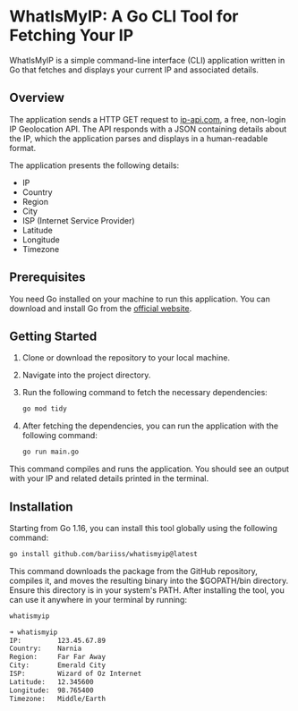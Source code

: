 # WhatIsMyIP: A Go CLI Tool for Fetching Your IP

WhatIsMyIP is a simple command-line interface (CLI) application written in Go that fetches and displays your current IP and associated details.

## Overview

The application sends a HTTP GET request to [ip-api.com](http://ip-api.com/json/), a free, non-login IP Geolocation API. The API responds with a JSON containing details about the IP, which the application parses and displays in a human-readable format.

The application presents the following details:

- IP
- Country
- Region
- City
- ISP (Internet Service Provider)
- Latitude
- Longitude
- Timezone

## Prerequisites

You need Go installed on your machine to run this application. You can download and install Go from the [official website](https://golang.org/dl/).

## Getting Started

1. Clone or download the repository to your local machine.
2. Navigate into the project directory.
3. Run the following command to fetch the necessary dependencies:

    ```bash
    go mod tidy
    ```

4. After fetching the dependencies, you can run the application with the following command:

    ```bash
    go run main.go
    ```

This command compiles and runs the application. You should see an output with your IP and related details printed in the terminal.

## Installation

Starting from Go 1.16, you can install this tool globally using the following command:

```bash
go install github.com/bariiss/whatismyip@latest
 ```

This command downloads the package from the GitHub repository, compiles it, and moves the resulting binary into the $GOPATH/bin directory. Ensure this directory is in your system's PATH. After installing the tool, you can use it anywhere in your terminal by running:

```bash
whatismyip
 ```

```bash
➜ whatismyip
IP:         123.45.67.89
Country:    Narnia
Region:     Far Far Away
City:       Emerald City
ISP:        Wizard of Oz Internet
Latitude:   12.345600
Longitude:  98.765400
Timezone:   Middle/Earth
```